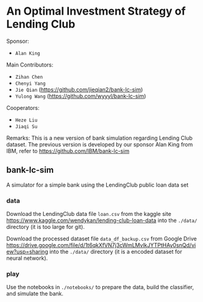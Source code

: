 # An Optimal Investment Strategy of Lending Club
Sponsor:
* `Alan King`

Main Contributors:
* `Zihan Chen`
* `Chenyi Yang` 
* `Jie Qian` (https://github.com/jieqian2/bank-lc-sim)
* `Yulong Wang` (https://github.com/wyyyl/bank-lc-sim)

Cooperators:
* `Heze Liu`
* `Jiaqi Su`

Remarks: This is a new version of bank simulation regarding Lending Club dataset. The previous version is developed by our sponsor Alan King from IBM, refer to https://github.com/IBM/bank-lc-sim

## bank-lc-sim
A simulator for a simple bank using the LendingClub public loan data set

### data
Download the LendingClub data file `loan.csv` from the kaggle site https://www.kaggle.com/wendykan/lending-club-loan-data into the `./data/` directory (it is too large for git).

Download the processed dataset file `data_df_backup.csv` from Google Drive https://drive.google.com/file/d/1t6qkXfVN7j3cWmLMvlkJYTPtHAy0snQd/view?usp=sharing into the `./data/` directory (it is a encoded dataset for neural network).

### play
Use the notebooks in `./notebooks/` to prepare the data, build the classifier, and simulate the bank.
